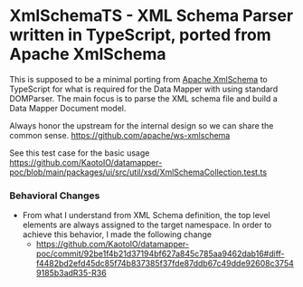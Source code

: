 XmlSchemaTS - XML Schema Parser written in TypeScript, ported from Apache XmlSchema 
==============================================

This is supposed to be a minimal porting from [Apache XmlSchema](https://ws.apache.org/xmlschema/)
to TypeScript for what is required for the Data Mapper with using standard DOMParser.
The main focus is to parse the XML schema file and build a Data Mapper Document model.

Always honor the upstream for the internal design so we can share the common sense.
https://github.com/apache/ws-xmlschema

See this test case for the basic usage
https://github.com/KaotoIO/datamapper-poc/blob/main/packages/ui/src/util/xsd/XmlSchemaCollection.test.ts

### Behavioral Changes
- From what I understand from XML Schema definition, the top level elements are always assigned to the target namespace. In order to achieve this behavior, I made the following change
  - https://github.com/KaotoIO/datamapper-poc/commit/92be1f4b21d37194bf627a845c785aa9462dab16#diff-f4482bd2efd45dc85f74b837385f37fde87ddb67c49dde92608c37549185b3adR35-R36